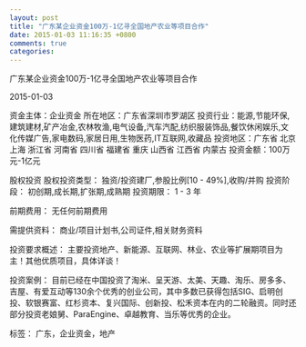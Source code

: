 ```yaml
---
layout: post
title: "广东某企业资金100万-1亿寻全国地产农业等项目合作"
date: 2015-01-03 11:16:35 +0800
comments: true
categories: 
---
```

广东某企业资金100万-1亿寻全国地产农业等项目合作



2015-01-03

资金主体：企业资金
所在地区：广东省深圳市罗湖区
投资行业：能源,节能环保,建筑建材,矿产冶金,农林牧渔,电气设备,汽车汽配,纺织服装饰品,餐饮休闲娱乐,文化传媒广告,家电数码,家居日用,生物医药,IT互联网,收藏品
投资地区：广东省 北京 上海 浙江省 河南省 四川省 福建省 重庆 山西省 江西省 内蒙古
投资金额：100万元-1亿元

股权投资
股权投资类型：
                            独资/投资建厂,参股比例[10 - 49%],收购/并购 
                                                                                投资阶段：
                            初创期,成长期,扩张期,成熟期 
                                                                                                                                        投资期限：
                            1 - 3 年

前期费用：
无任何前期费用

需提供资料：
商业/项目计划书,公司证件,相关财务资料

投资要求概述：
主要投资地产、新能源、互联网、林业、农业等扩展期项目为主！其他优质项目，具体详谈！

投资案例：
目前已经在中国投资了淘米、呈天游、太美、天趣、淘乐、房多多、吉屋、有爱互动等130余个优秀的创业公司，其中多数已获得包括SIG、启明创投、软银赛富、红杉资本、复兴国际、创新投、松禾资本在内的二轮融资。同时还部分投资老娘舅、ParaEngine、卓越教育、当乐等优秀的企业。

标签：
广东，企业资金，地产

